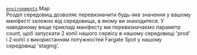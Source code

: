 <div class="separator"></div>

<a id="environments" href="#environments" class="field">`environments`</a> <span class="type">Map</span>  
Розділ середовищ дозволяє перевизначити будь-яке значення у вашому маніфесті залежно від середовища, в якому ви знаходитеся. У наведеному вище прикладі маніфесту ми перевизначаємо параметр count, щоб запускати 2 копії нашого сервісу в нашому середовищі 'prod' і 2 копії з використанням потужностей Fargate Spot у нашому середовищі 'staging'.
